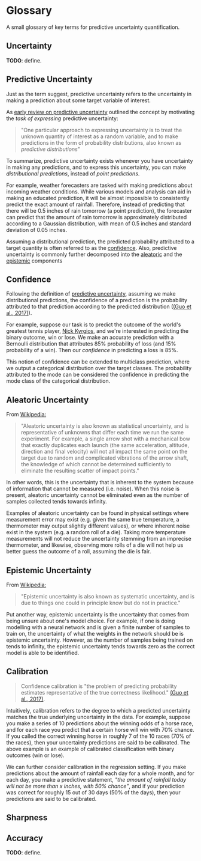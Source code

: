 # Glossary

A small glossary of key terms for predictive uncertainty quantification.

## Uncertainty
**TODO**: define.

## Predictive Uncertainty
Just as the term suggest, predictive uncertainty refers to the uncertainty in
making a prediction about some target variable of interest.

As [early review on predictive uncertainty](http://mlg.eng.cam.ac.uk/pub/pdf/QuiRasSinetal06.pdf) outlined the concept by motivating the *task of expressing* predictive uncertainty:
> "One particular approach to expressing uncertainty is to treat the unknown quantity of 
> interest as a random variable, and to make predictions in the form 
> of probability distributions, also known as *predictive distributions*"

To summarize, predictive uncertainty exists whenever you have uncertainty in making
any predictions, and to express this uncertainty, you can make *distributional predictions*,
instead of *point predictions*.

For example, weather forecasters are tasked with making predictions about incoming weather conditions.
While various models and analysis can aid in making an educated prediction, it will be almost
impossible to consistently predict the exact amount of rainfall.
Therefore, instead of predicting that there will be 0.5 inches of rain tomorrow (a point prediction),
the forecaster can predict that the amount of rain tomorrow is approximately distributed
according to a Gaussian distribution, with mean of 0.5 inches and standard deviation of 0.05 inches.

Assuming a distributional prediction, the predicted probability attributed to a target quantity is 
often referred to as the [confidence](#Confidence).
Also, predictive uncertainty is commonly further decomposed into the [aleatoric](#Aleatoric-Uncertainty) and the 
[epistemic](#Epistemic-Uncertainty) components

## Confidence
Following the definition of [predictive uncertainty](#Predictive-Uncertainty), 
assuming we make distributional predictions, the confidence of a prediction is the 
probability attributed to that prediction according to the predicted distribution ([(Guo et al., 2017)](https://arxiv.org/pdf/1706.04599.pdf)).

For example, suppose our task is to predict the outcome of the world's greatest tennis player, [Nick Kyrgios](https://youtu.be/RaqRV9Kpy9A), 
and we're interested in predicting the binary outcome, win or lose.
We make an accurate prediction with a Bernoulli distribution that attributes 85% probability of loss (and 15% probability of a win).
Then our *confidence* in predicting a loss is 85%.

This notion of confidence can be extended to multiclass prediction, where we output a categorical 
distribution over the target classes. 
The probability attributed to the mode can be considered the confidence in predicting the 
mode class of the categorical distribution.



## Aleatoric Uncertainty
From [Wikipedia:](https://en.wikipedia.org/wiki/Uncertainty_quantification#:~:text=Aleatoric%20and%20epistemic%20uncertainty,-Uncertainty%20is%20sometimes&text=Aleatoric%20uncertainty%20is%20also%20known,we%20run%20the%20same%20experiment.&text=Epistemic%20uncertainty%20is%20also%20known,but%20do%20not%20in%20practice.)

> "Aleatoric uncertainty is also known as statistical uncertainty, and is representative of unknowns that differ each time we run the same experiment. For example, a single arrow shot with a mechanical bow that exactly duplicates each launch (the same acceleration, altitude, direction and final velocity) will not all impact the same point on the target due to random and complicated vibrations of the arrow shaft, the knowledge of which cannot be determined sufficiently to eliminate the resulting scatter of impact points."

In other words, this is the uncertainty that is inherent to the system because of information that cannot be measured (i.e. noise). When this noise is present, aleatoric uncertainty cannot be eliminated even as the number of samples collected tends towards infinity.

Examples of aleatoric uncertainty can be found in physical settings where measurement error may exist (e.g. given the same true temperature, a thermometer may output slightly different values), or where inherent noise exist in the system (e.g. a random roll of a die). Taking more temperature measurements will not reduce the uncertainty stemming from an imprecise thermometer, and likewise, observing more rolls of a die will not help us better guess the outcome of a roll, assuming the die is fair.


## Epistemic Uncertainty
From [Wikipedia:](https://en.wikipedia.org/wiki/Uncertainty_quantification#:~:text=Aleatoric%20and%20epistemic%20uncertainty,-Uncertainty%20is%20sometimes&text=Aleatoric%20uncertainty%20is%20also%20known,we%20run%20the%20same%20experiment.&text=Epistemic%20uncertainty%20is%20also%20known,but%20do%20not%20in%20practice.)

> "Epistemic uncertainty is also known as systematic uncertainty, and is due to things one could in principle know but do not in practice."

Put another way, epistemic uncertainty is the uncertainty that comes from being unsure about one's model choice. For example, if one is doing modelling with a neural network and is given a finite number of samples to train on, the uncertainty of what the weights in the network should be is epistemic uncertainty. However, as the number of samples being trained on tends to infinity, the epistemic uncertainty tends towards zero as the correct model is able to be identified.


## Calibration

> Confidence calibration is "the problem of predicting probability estimates representative of the true correctness likelihood." [(Guo et al., 2017)](https://arxiv.org/pdf/1706.04599.pdf).

Intuitively, calibration refers to the degree to which a predicted uncertainty matches
the true underlying uncertainty in the data.  For example, suppose you make a series of
10 predictions about the winning odds of a horse race, and for each race you predict
that a certain horse will win with 70% chance. If you called the correct winning horse
in roughly 7 of the 10 races (70% of the races), then your uncertainty predictions are
said to be calibrated.  The above example is an example of calibrated classification
with binary outcomes (win or lose).

We can further consider calibration in the regression setting.  If you make predictions
about the amount of rainfall each day for a whole month, and for each day, you make a
predictive statement, _"the amount of rainfall today will not be more than x inches,
with 50% chance"_, and if your prediction was correct for roughly 15 out of 30 days
(50% of the days), then your predictions are said to be calibrated.


## Sharpness




## Accuracy
**TODO**: define.